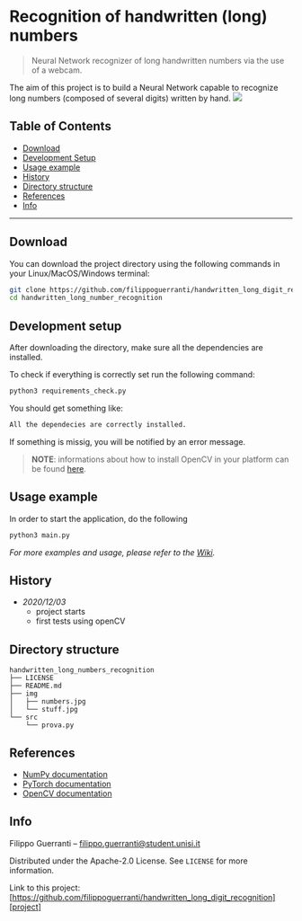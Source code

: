 # Recognition of handwritten (long) numbers
> Neural Network recognizer of long handwritten numbers via the use of a webcam.

The aim of this project is to build a Neural Network capable to recognize long numbers (composed of several digits) written by hand. 
![](header.png)

## Table of Contents
* [Download](#download)
* [Development Setup](#development-setup)
* [Usage example](#usage-example)
* [History](#history)
* [Directory structure](#directory-structure)
* [References](#references)
* [Info](#info)

---

## Download

You can download the project directory using the following commands in your Linux/MacOS/Windows terminal:

```sh
git clone https://github.com/filippoguerranti/handwritten_long_digit_recognition.git
cd handwritten_long_number_recognition
```

## Development setup

After downloading the directory, make sure all the dependencies are installed.

To check if everything is correctly set run the following command:

```sh
python3 requirements_check.py
```

You should get something like:

```sh
All the dependecies are correctly installed.
```

If something is missig, you will be notified by an error message.

> **NOTE**: informations about how to install OpenCV in your platform can be found [here][opencv-installation].

## Usage example

In order to start the application, do the following

```sh
python3 main.py
```

_For more examples and usage, please refer to the [Wiki][wiki]._


## History

* _2020/12/03_
   * project starts
   * first tests using openCV
   
   
## Directory structure

```
handwritten_long_numbers_recognition
├── LICENSE
├── README.md
├── img
│   ├── numbers.jpg
│   └── stuff.jpg
└── src
    └── prova.py
```
  
## References

* [NumPy documentation][numpy]
* [PyTorch documentation][torch]
* [OpenCV documentation][opencv]


## Info

Filippo Guerranti – filippo.guerranti@student.unisi.it

Distributed under the Apache-2.0 License. See ``LICENSE`` for more information.

Link to this project: [https://github.com/filippoguerranti/handwritten_long_digit_recognition][project]


<!-- Markdown link & img dfn's -->
[wiki]: https://github.com/filippoguerranti/handwritten_long_digit_recognition/wiki
[numpy]: https://numpy.org/doc/stable/
[torch]: https://pytorch.org/docs/stable/index.html
[opencv]: https://docs.opencv.org/master/index.html
[opencv-installation]: https://docs.opencv.org/master/df/d65/tutorial_table_of_content_introduction.html
[project]: https://github.com/filippoguerranti/handwritten_long_digit_recognition
